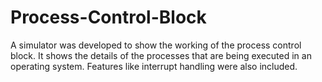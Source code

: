# Process-Control-Block

 A simulator was developed to show the working of the process control block. It shows the details of the processes that are being executed in an operating system. Features like interrupt handling were also included.
